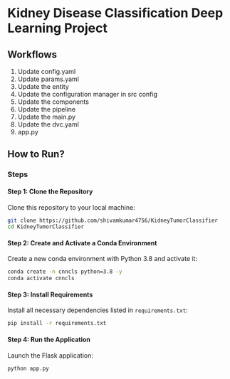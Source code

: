 # Kidney Disease Classification Deep Learning Project

## Workflows
1. Update config.yaml
2. Update params.yaml
3. Update the entity
4. Update the configuration manager in src config
5. Update the components
6. Update the pipeline
7. Update the main.py
8. Update the dvc.yaml
9. app.py

## How to Run?

### Steps

#### Step 1: Clone the Repository
Clone this repository to your local machine:

```bash
git clone https://github.com/shivamkumar4756/KidneyTumorClassifier
cd KidneyTumorClassifier
```

#### Step 2: Create and Activate a Conda Environment
Create a new conda environment with Python 3.8 and activate it:

```bash
conda create -n cnncls python=3.8 -y
conda activate cnncls
```

#### Step 3: Install Requirements
Install all necessary dependencies listed in `requirements.txt`:

```bash
pip install -r requirements.txt
```

#### Step 4: Run the Application
Launch the Flask application:

```bash
python app.py
```



